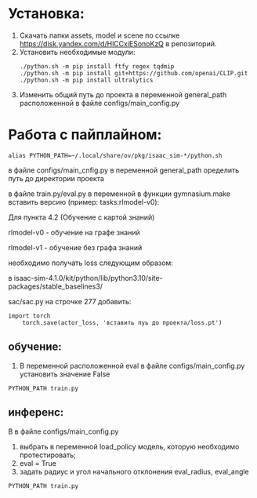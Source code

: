 # Установка:
1. Скачать папки assets, model и scene по ссылке https://disk.yandex.com/d/HlCCxiESonoKzQ в репозиторий.
2. Установить необходимые модули:
   ```
   ./python.sh -m pip install ftfy regex tqdmip
   ./python.sh -m pip install git+https://github.com/openai/CLIP.git
   ./python.sh -m pip install ultralytics
   ```
3. Изменить общий путь до проекта в переменной general_path расположенной в файле configs/main_config.py
# Работа с пайплайном:
```
alias PYTHON_PATH=~/.local/share/ov/pkg/isaac_sim-*/python.sh
```
в файле configs/main_cnfig.py в переменной general_path оределить путь до директории проекта

в файле train.py/eval.py в переменной в функции gymnasium.make вставить версию (пример: tasks:rlmodel-v0):

Для пункта 4.2 (Обучение с картой знаний)

rlmodel-v0 - обучение на графе знаний

rlmodel-v1 - обучение без графа знаний

необходимо получать loss следующим образом:

в isaac-sim-4.1.0/kit/python/lib/python3.10/site-packages/stable_baselines3/

sac/sac.py на строчке 277 добавить:
```
import torch
    torch.save(actor_loss, 'вставить пуь до проекта/loss.pt')
```
## обучение:
1. В переменной расположенной eval в файле configs/main_config.py установить значение False
```
PYTHON_PATH train.py
```
## инференс:
В в файле configs/main_config.py
1. выбрать в переменной load_policy модель, которую необходимо протестировать;
2. eval = True
3. задать радиус и угол начального отклонения eval_radius, eval_angle
```
PYTHON_PATH train.py
```
